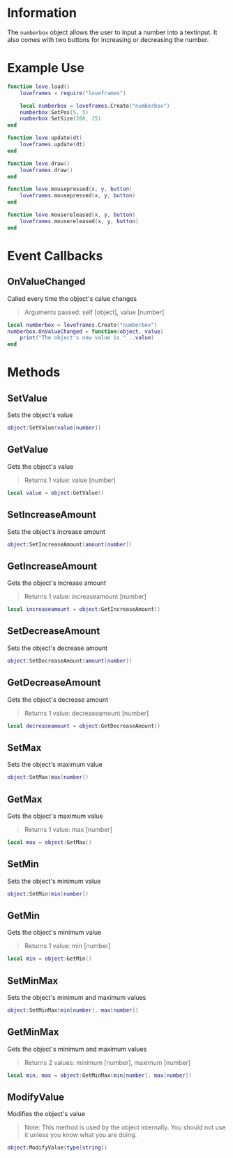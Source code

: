 # Information
The `numberbox` object allows the user to input a number into a textinput. It also comes with two buttons for increasing or decreasing the number.

# Example Use

```lua
function love.load()
    loveframes = require("loveframes")

    local numberbox = loveframes.Create("numberbox")
    numberbox:SetPos(5, 5)
    numberbox:SetSize(200, 25)
end

function love.update(dt)
    loveframes.update(dt)
end

function love.draw()
    loveframes.draw()
end

function love.mousepressed(x, y, button)
    loveframes.mousepressed(x, y, button)
end

function love.mousereleased(x, y, button)
    loveframes.mousereleased(x, y, button)
end
```

# Event Callbacks

## OnValueChanged
Called every time the object's calue changes 

> Arguments passed: self [object], value [number]

```lua
local numberbox = loveframes.Create("numberbox")
numberbox.OnValueChanged = function(object, value)
    print("The object's new value is " ..value)
end
```

# Methods
## SetValue
Sets the object's value

```lua
object:SetValue(value[number])
```

## GetValue
Gets the object's value 

> Returns 1 value: value [number]

```lua
local value = object:GetValue()
```

## SetIncreaseAmount
Sets the object's increase amount

```lua
object:SetIncreaseAmount(amount[number])
```

## GetIncreaseAmount
Gets the object's increase amount 

> Returns 1 value: increaseamount [number]

```lua
local increaseamount = object:GetIncreaseAmount()
```

## SetDecreaseAmount
Sets the object's decrease amount

```lua
object:SetDecreaseAmount(amount[number])
```

## GetDecreaseAmount
Gets the object's decrease amount 

> Returns 1 value: decreaseamount [number]

```lua
local decreaseamount = object:GetDecreaseAmount()
```

## SetMax
Sets the object's maximum value

```lua
object:SetMax(max[number])
```

## GetMax
Gets the object's maximum value 

> Returns 1 value: max [number]

```lua
local max = object:GetMax()
```

## SetMin
Sets the object's minimum value

```lua
object:SetMin(min[number])
```

## GetMin
Gets the object's minimum value 

> Returns 1 value: min [number]

```lua
local min = object:GetMin()
```

## SetMinMax
Sets the object's minimum and maximum values

```lua
object:SetMinMax(min[number], max[number])
```

## GetMinMax
Gets the object's minimum and maximum values 

> Returns 2 values: minimum [number], maximum [number]

```lua
local min, max = object:GetMinMax(min[number], max[number])
```

## ModifyValue
Modifies the object's value 

> Note: This method is used by the object internally. You should not use it unless you know what you are doing.

```lua
object:ModifyValue(type[string])
```